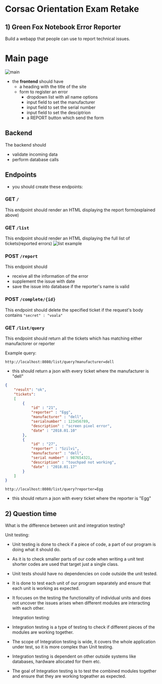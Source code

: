 # Corsac Orientation Exam Retake

## 1) Green Fox Notebook Error Reporter

Build a webapp that people can use to report technical issues.

# Main page

![main](assets/corsac-ori-form.png)

- the **frontend** should have
    - a heading with the title of the site
    - form to register an error
      - dropdown list with all name options
      - input field to set the manufacturer
      - input field to set the serial number
      - input field to set the desciptrion
      - a REPORT button which send the form

## Backend
The backend should
  - validate incoming data
  - perform database calls

## Endpoints
- you should create these endpoints:

### GET `/`
This endpoint should render an HTML displaying the report form(explained above)

### GET `/list`
This endpoint should render an HTML displaying the full list of tickets(reported errors)
![list example](assets/corsac-ori-list.png)

### POST `/report`
This endpoint should 
  - receive all the information of the error
  - supplement the issue with date
  - save the issue into database if the reporter's name is valid

### POST `/complete/{id}`
This endpoint should delete the specified ticket if the request's body contains `"secret" : "voala"`
  
### GET `/list/query`
This endpoint should return all the tickets which has matching either manufactorer or reporter

Example query:

`http://localhost:8080/list/query?manufacturer=dell`

- this should return a json with every ticket where the manufacturer is "dell"

```json
{
    "result": "ok",
    "tickets":
    [
        {
            "id" : "21",
            "reporter" : "Egg",
            "manufacturer" : "dell",
            "serialnumber" : 123456789,
            "description" : "screen pixel error",
            "date" : "2018.01.10"
        },
        {
            "id" : "27",
            "reporter" : "Szilvi",
            "manufacturer" : "dell",
            "serial number" : 987654321,
            "description" : "touchpad not working",
            "date" : "2018.01.17"
        }
    ]
}
```

`http://localhost:8080/list/query?reporter=Egg`

- this should return a json with every ticket where the reporter is "Egg"

## 2) Question time
  What is the difference between unit and integration testing?
  
  Unit testing:
- Unit testing is done to check if a piece of code, a part of our program is doing what it should do.
- As it is to check smaller parts of our code when writing a unit test shorter codes are used that target just a single class.
- Unit tests should have no dependencies on code outside the unit tested.
- It is done to test each unit of our program separately and ensure that each unit is working as expected.
- It focuses on the testing the functionality of individual units and does not uncover the issues arises when different modules are interacting with each other.
  
  Integration testing:
- Integration testing is a type of testing to check if different pieces of the modules are working together.
- The scope of Integration testing is wide, it covers the whole application under test, so it is more complex than Unit testing.
- Integration testing is dependent on other outside systems like databases, hardware allocated for them etc.
- The goal of Integration testing is to test the combined modules together and ensure that they are working togeather as expected.
